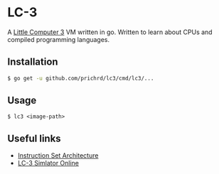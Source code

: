 # LC-3
A [Little Computer 3](https://en.wikipedia.org/wiki/Little_Computer_3) VM written in go. 
Written to learn about CPUs and compiled programming languages.

## Installation
```bash
$ go get -u github.com/prichrd/lc3/cmd/lc3/...
```

## Usage
```
$ lc3 <image-path>
```

## Useful links
- [Instruction Set Architecture](https://justinmeiners.github.io/lc3-vm/supplies/lc3-isa.pdf)
- [LC-3 Simlator Online](https://wchargin.github.io/lc3web/)

